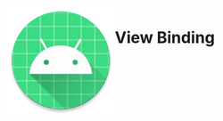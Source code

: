 <img src="app/src/main/res/mipmap-xxxhdpi/ic_launcher_round.webp?raw=true" align="left" hspace="1" vspace="1">

# View Binding
